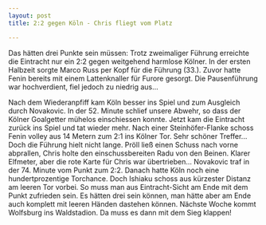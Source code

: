 ```yaml
---
layout: post
title: 2:2 gegen Köln - Chris fliegt vom Platz

---
```


Das hätten drei Punkte sein müssen: Trotz zweimaliger Führung erreichte die Eintracht nur ein 2:2 gegen weitgehend harmlose Kölner. In der ersten Halbzeit sorgte Marco Russ per Kopf für die Führung (33.). Zuvor hatte Fenin bereits mit einem Lattenknaller für Furore gesorgt. Die Pausenführung war hochverdient, fiel jedoch zu niedrig aus...

Nach dem Wiederanpfiff kam Köln besser ins Spiel und zum Ausgleich durch Novakovic. In der 52. Minute schlief unsere Abwehr, so dass der Kölner Goalgetter mühelos einschiessen konnte. Jetzt kam die Eintracht zurück ins Spiel und tat wieder mehr. Nach einer Steinhöfer-Flanke schoss Fenin volley aus 14 Metern zum 2:1 ins Kölner Tor. Sehr schöner Treffer...  
Doch die Führung hielt nicht lange. Pröll ließ einen Schuss nach vorne abprallen, Chris holte den einschussbereiten Radu von den Beinen. Klarer Elfmeter, aber die rote Karte für Chris war übertrieben... Novakovic traf in der 74. Minute vom Punkt zum 2:2. Danach hatte Köln noch eine hundertprozentige Torchance. Doch Ishiaku schoss aus kürzester Distanz am leeren Tor vorbei. So muss man aus Eintracht-Sicht am Ende mit dem Punkt zufrieden sein. Es hätten drei sein können, man hätte aber am Ende auch komplett mit leeren Händen dastehen können. Nächste Woche kommt Wolfsburg ins Waldstadion. Da muss es dann mit dem Sieg klappen!
